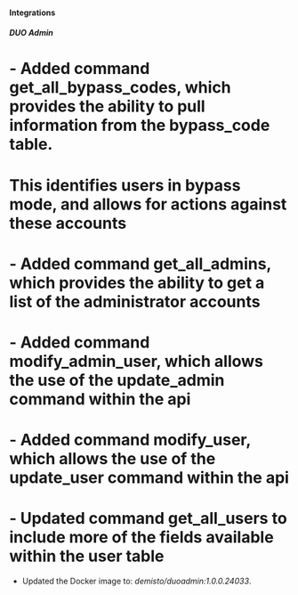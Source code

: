 
#### Integrations
##### DUO Admin
#  - Added command get_all_bypass_codes, which provides the ability to pull information from the bypass_code table.
#     This identifies users in bypass mode, and allows for actions against these accounts
#  - Added command get_all_admins, which provides the ability to get a list of the administrator accounts
#  - Added command modify_admin_user, which allows the use of the update_admin command within the api
#  - Added command modify_user, which allows the use of the update_user command within the api
#  - Updated command get_all_users to include more of the fields available within the user table
- Updated the Docker image to: *demisto/duoadmin:1.0.0.24033*.
